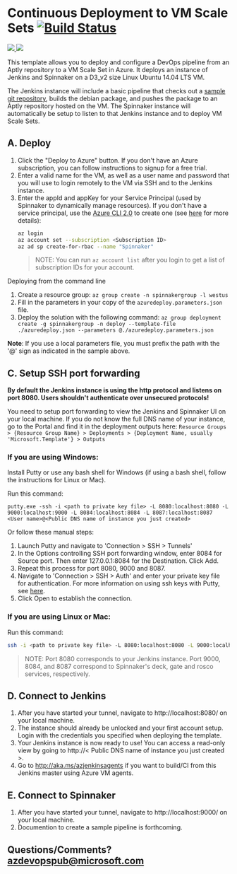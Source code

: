 # Continuous Deployment to VM Scale Sets [![Build Status](http://devops-ci.westcentralus.cloudapp.azure.com/job/qs/job/301-jenkins-aptly-spinnaker-vmss/badge/icon)](http://devops-ci.westcentralus.cloudapp.azure.com/blue/organizations/jenkins/qs%2F301-jenkins-aptly-spinnaker-vmss/activity)

<a href="https://portal.azure.com/#create/Microsoft.Template/uri/https%3A%2F%2Fraw.githubusercontent.com%2Fazure%2Fazure-quickstart-templates%2Fmaster%2F301-jenkins-aptly-spinnaker-vmss%2Fazuredeploy.json" target="_blank">
  <img src="http://azuredeploy.net/deploybutton.png"/>
</a>
<a href="http://armviz.io/#/?load=https%3A%2F%2Fraw.githubusercontent.com%2Fazure%2Fazure-quickstart-templates%2Fmaster%2F301-jenkins-aptly-spinnaker-vmss%2Fazuredeploy.json" target="_blank">
  <img src="http://armviz.io/visualizebutton.png"/>
</a>

This template allows you to deploy and configure a DevOps pipeline from an Aptly repository to a VM Scale Set in Azure. It deploys an instance of Jenkins and Spinnaker on a D3_v2 size Linux Ubuntu 14.04 LTS VM.

The Jenkins instance will include a basic pipeline that checks out a [sample git repository](https://github.com/azure-devops/hello-karyon-rxnetty.git), builds the debian package, and pushes the package to an Aptly repository hosted on the VM. The Spinnaker instance will automatically be setup to listen to that Jenkins instance and to deploy VM Scale Sets.

## A. Deploy
1. Click the "Deploy to Azure" button. If you don't have an Azure subscription, you can follow instructions to signup for a free trial.
1. Enter a valid name for the VM, as well as a user name and password that you will use to login remotely to the VM via SSH and to the Jenkins instance.
1. Enter the appId and appKey for your Service Principal (used by Spinnaker to dynamically manage resources). If you don't have a service principal, use the [Azure CLI 2.0](https://docs.microsoft.com/cli/azure/install-azure-cli) to create one (see [here](https://docs.microsoft.com/cli/azure/create-an-azure-service-principal-azure-cli?toc=%2fazure%2fazure-resource-manager%2ftoc.json) for more details):
    ```bash
    az login
    az account set --subscription <Subscription ID>
    az ad sp create-for-rbac --name "Spinnaker"
    ```
    > NOTE: You can run `az account list` after you login to get a list of subscription IDs for your account.

Deploying from the command line

1. Create a resource group: 
` az group create -n spinnakergroup -l westus `
1. Fill in the parameters in your copy of the ` azuredeploy.parameters.json ` file.
1. Deploy the solution with the following command: 
` az group deployment create -g spinnakergroup -n deploy --template-file ./azuredeploy.json --parameters @./azuredeploy.parameters.json `

**Note**: If you use a local parameters file, you must prefix the path with the '@' sign as indicated in the sample above.

## C. Setup SSH port forwarding
**By default the Jenkins instance is using the http protocol and listens on port 8080. Users shouldn't authenticate over unsecured protocols!**

You need to setup port forwarding to view the Jenkins and Spinnaker UI on your local machine. If you do not know the full DNS name of your instance, go to the Portal and find it in the deployment outputs here: `Resource Groups > {Resource Group Name} > Deployments > {Deployment Name, usually 'Microsoft.Template'} > Outputs`

### If you are using Windows:
Install Putty or use any bash shell for Windows (if using a bash shell, follow the instructions for Linux or Mac).

Run this command:
```
putty.exe -ssh -i <path to private key file> -L 8080:localhost:8080 -L 9000:localhost:9000 -L 8084:localhost:8084 -L 8087:localhost:8087 <User name>@<Public DNS name of instance you just created>
```

Or follow these manual steps:
1. Launch Putty and navigate to 'Connection > SSH > Tunnels'
1. In the Options controlling SSH port forwarding window, enter 8084 for Source port. Then enter 127.0.0.1:8084 for the Destination. Click Add.
1. Repeat this process for port 8080, 9000 and 8087.
1. Navigate to 'Connection > SSH > Auth' and enter your private key file for authentication. For more information on using ssh keys with Putty, see [here](https://docs.microsoft.com/azure/virtual-machines/virtual-machines-linux-ssh-from-windows#create-a-private-key-for-putty).
1. Click Open to establish the connection.

### If you are using Linux or Mac:
Run this command:
```bash
ssh -i <path to private key file> -L 8080:localhost:8080 -L 9000:localhost:9000 -L 8084:localhost:8084 -L 8087:localhost:8087 <User name>@<Public DNS name of instance you just created>
```
> NOTE: Port 8080 corresponds to your Jenkins instance. Port 9000, 8084, and 8087 correspond to Spinnaker's deck, gate and rosco services, respectively.

## D. Connect to Jenkins

1. After you have started your tunnel, navigate to http://localhost:8080/ on your local machine.
1. The instance should already be unlocked and your first account setup. Login with the credentials you specified when deploying the template.
1. Your Jenkins instance is now ready to use! You can access a read-only view by going to http://< Public DNS name of instance you just created >.
1. Go to http://aka.ms/azjenkinsagents if you want to build/CI from this Jenkins master using Azure VM agents.

## E. Connect to Spinnaker 

1. After you have started your tunnel, navigate to http://localhost:9000/ on your local machine.
1. Documention to create a sample pipeline is forthcoming.

## Questions/Comments? azdevopspub@microsoft.com
